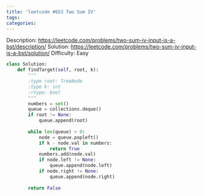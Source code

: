 ```yaml
---
title: 'leetcode #653 Two Sum IV'
tags:
categories:
---
```


Description: https://leetcode.com/problems/two-sum-iv-input-is-a-bst/description/
Solution: https://leetcode.com/problems/two-sum-iv-input-is-a-bst/solution/
Difficulty: Easy

```python
class Solution:
    def findTarget(self, root, k):
        """
        :type root: TreeNode
        :type k: int
        :rtype: bool
        """
        numbers = set()
        queue = collections.deque()
        if root != None:
            queue.append(root)
        
        while len(queue) > 0:
            node = queue.popleft()
            if k - node.val in numbers:
                return True
            numbers.add(node.val)
            if node.left != None:
                queue.append(node.left)
            if node.right != None:
                queue.append(node.right)
                
        return False
```